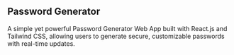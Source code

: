 ## Password Generator

A simple yet powerful Password Generator Web App built with React.js and Tailwind CSS, allowing users to generate secure, customizable passwords with real-time updates.